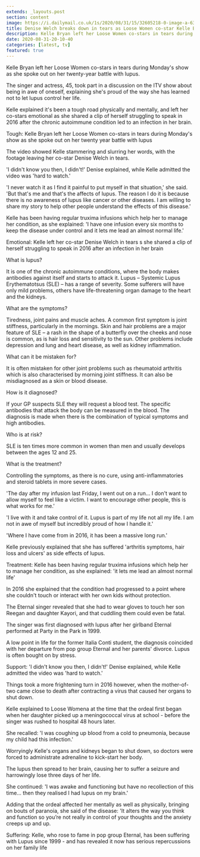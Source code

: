 ```yaml
---
extends: _layouts.post
section: content
image: https://i.dailymail.co.uk/1s/2020/08/31/15/32605218-0-image-a-63_1598885296463.jpg 
title: Denise Welch breaks down in tears as Loose Women co-star Kelle Bryan talks about lupus 
description: Kelle Bryan left her Loose Women co-stars in tears during Mondays show as she spoke out on her twenty year battle with lupus. 
date: 2020-08-31-20-10-40 
categories: [latest, tv] 
featured: true 
--- 
```

Kelle Bryan left her Loose Women co-stars in tears during Monday's show as she spoke out on her twenty-year battle with lupus.

The singer and actress, 45, took part in a discussion on the ITV show about being in awe of oneself, explaining she's proud of the way she has learned not to let lupus control her life. 

Kelle explained it's been a tough road physically and mentally, and left her co-stars emotional as she shared a clip of herself struggling to speak in 2016 after the chronic autoimmune condition led to an infection in her brain.

Tough: Kelle Bryan left her Loose Women co-stars in tears during Monday's show as she spoke out on her twenty year battle with lupus

The video showed Kelle stammering and slurring her words, with the footage leaving her co-star Denise Welch in tears. 

'I didn't know you then, I didn't!' Denise explained, while Kelle admitted the video was 'hard to watch.'

'I never watch it as I find it painful to put myself in that situation,' she said. 'But that's me and that's the affects of lupus. The reason I do it is because there is no awareness of lupus like cancer or other diseases. I am willing to share my story to help other people understand the effects of this disease.'

Kelle has been having regular truxima infusions which help her to manage her condition, as she explained: 'I have one infusion every six months to keep the disease under control and it lets me lead an almost normal life.'

Emotional: Kelle left her co-star Denise Welch in tears s she shared a clip of herself struggling to speak in 2016 after an infection in her brain

What is lupus?

It is one of the chronic autoimmune conditions, where the body makes antibodies against itself and starts to attack it. Lupus – Systemic Lupus Erythematotsus (SLE) – has a range of severity. Some sufferers will have only mild problems, others have life-threatening organ damage to the heart and the kidneys.

What are the symptoms?

Tiredness, joint pains and muscle aches. A common first symptom is joint stiffness, particularly in the mornings. Skin and hair problems are a major feature of SLE – a rash in the shape of a butterfly over the cheeks and nose is common, as is hair loss and sensitivity to the sun. Other problems include depression and lung and heart disease, as well as kidney inflammation.

What can it be mistaken for?

It is often mistaken for other joint problems such as rheumatoid arthritis which is also characterised by morning joint stiffness. It can also be misdiagnosed as a skin or blood disease.

How is it diagnosed?

If your GP suspects SLE they will request a blood test. The specific antibodies that attack the body can be measured in the blood. The diagnosis is made when there is the combination of typical symptoms and high antibodies.

Who is at risk?

SLE is ten times more common in women than men and usually develops between the ages 12 and 25.

What is the treatment?

Controlling the symptoms, as there is no cure, using anti-inflammatories and steroid tablets in more severe cases. 

'The day after my infusion last Friday, I went out on a run... I don't want to allow myself to feel like a victim. I want to encourage other people, this is what works for me.'

'I live with it and take control of it. Lupus is part of my life not all my life. I am not in awe of myself but incredibly proud of how I handle it.'   

'Where I have come from in 2016, it has been a massive long run.' 

Kelle previously explained that she has suffered 'arthritis symptoms, hair loss and ulcers' as side effects of lupus.

Treatment: Kelle has been having regular truxima infusions which help her to manage her condition, as she explained: 'it lets me lead an almost normal life'

In 2016 she explained that the condition had progressed to a point where she couldn't touch or interact with her own kids without protection.

The Eternal singer revealed that she had to wear gloves to touch her son Reegan and daughter Kayori, and that cuddling them could even be fatal. 

The singer was first diagnosed with lupus after her girlband Eternal performed at Party in the Park in 1999.

A low point in life for the former Italia Conti student, the diagnosis coincided with her departure from pop group Eternal and her parents' divorce. Lupus is often bought on by stress. 

Support: 'I didn't know you then, I didn't!' Denise explained, while Kelle admitted the video was 'hard to watch.'

Things took a more frightening turn in 2016 however, when the mother-of-two came close to death after contracting a virus that caused her organs to shut down. 

Kelle explained to Loose Womena at the time that the ordeal first began when her daughter picked up a meningococcal virus at school - before the singer was rushed to hospital 48 hours later.

She recalled: 'I was coughing up blood from a cold to pneumonia, because my child had this infection.' 

Worryingly Kelle's organs and kidneys began to shut down, so doctors were forced to administrate adrenaline to kick-start her body.

The lupus then spread to her brain, causing her to suffer a seizure and harrowingly lose three days of her life.

She continued: 'I was awake and functioning but have no recollection of this time... then they realised I had lupus on my brain.'

Adding that the ordeal affected her mentally as well as physically, bringing on bouts of paranoia, she said of the disease: 'It alters the way you think and function so you’re not really in control of your thoughts and the anxiety creeps up and up. 

Suffering: Kelle, who rose to fame in pop group Eternal, has been suffering with Lupus since 1999 - and has revealed it now has serious repercussions on her family life






